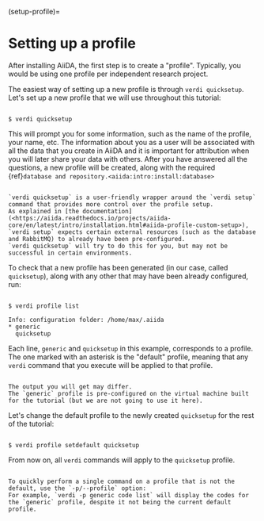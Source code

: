 (setup-profile)=

# Setting up a profile

After installing AiiDA, the first step is to create a "profile".
Typically, you would be using one profile per independent research project.

The easiest way of setting up a new profile is through `verdi quicksetup`.
Let's set up a new profile that we will use throughout this tutorial:

```{code-block} console

$ verdi quicksetup

```

This will prompt you for some information, such as the name of the profile, your name, etc.
The information about you as a user will be associated with all the data that you create in AiiDA
and it is important for attribution when you will later share your data with others.
After you have answered all the questions, a new profile will be created, along
with the required {ref}`database and repository.<aiida:intro:install:database>`

```{note}

`verdi quicksetup` is a user-friendly wrapper around the `verdi setup` command that provides more control over the profile setup.
As explained in [the documentation](<https://aiida.readthedocs.io/projects/aiida-core/en/latest/intro/installation.html#aiida-profile-custom-setup>), `verdi setup` expects certain external resources (such as the database and RabbitMQ) to already have been pre-configured.
`verdi quicksetup` will try to do this for you, but may not be successful in certain environments.

```

To check that a new profile has been generated (in our case, called `quicksetup`), along with any other that may have been already configured, run:

```{code-block} console

$ verdi profile list

Info: configuration folder: /home/max/.aiida
* generic
  quicksetup

```

Each line, `generic` and `quicksetup` in this example, corresponds to a profile.
The one marked with an asterisk is the "default" profile, meaning that any `verdi` command that you execute will be applied to that profile.

```{note}

The output you will get may differ.
The `generic` profile is pre-configured on the virtual machine built for the tutorial (but we are not going to use it here).

```

Let's change the default profile to the newly created `quicksetup` for the rest of the tutorial:

```{code-block} console

$ verdi profile setdefault quicksetup

```

From now on, all `verdi` commands will apply to the `quicksetup` profile.

```{note}

To quickly perform a single command on a profile that is not the default, use the `-p/--profile` option:
For example, `verdi -p generic code list` will display the codes for the `generic` profile, despite it not being the current default profile.

```
